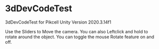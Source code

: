 # 3dDevCodeTest
3dDevCodeTest for Pikcell
Unity Version 2020.3.14f1

Use the Sliders to Move the camera. 
You can also Leftclick and hold to rotate around the object. 
You can toggle the mouse Rotate feature on and off. 
